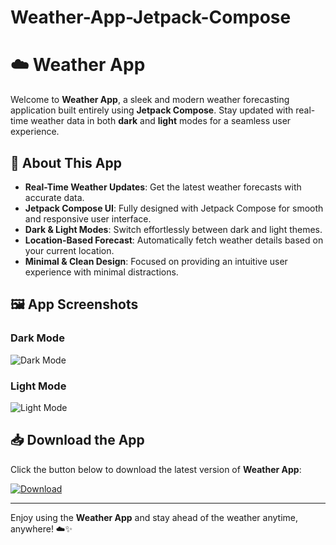 # Weather-App-Jetpack-Compose
# ☁️ Weather App

Welcome to **Weather App**, a sleek and modern weather forecasting application built entirely using **Jetpack Compose**. Stay updated with real-time weather data in both **dark** and **light** modes for a seamless user experience.

## 🔎 About This App
- **Real-Time Weather Updates**: Get the latest weather forecasts with accurate data.
- **Jetpack Compose UI**: Fully designed with Jetpack Compose for smooth and responsive user interface.
- **Dark & Light Modes**: Switch effortlessly between dark and light themes.
- **Location-Based Forecast**: Automatically fetch weather details based on your current location.
- **Minimal & Clean Design**: Focused on providing an intuitive user experience with minimal distractions.

## 🖼️ App Screenshots

### Dark Mode
![Dark Mode]([path_to_dark_mode_image](https://raw.githubusercontent.com/abdullahalnuman0/Weather-App-Jetpack-Compose/refs/heads/main/app/src/main/res/drawable/dark_mode.png))

### Light Mode
![Light Mode](path_to_light_mode_image)

## 📥 Download the App

Click the button below to download the latest version of **Weather App**:

[![Download](https://img.shields.io/badge/Download-APK-blue.svg)](link_to_apk_file)

---

Enjoy using the **Weather App** and stay ahead of the weather anytime, anywhere! ☁️✨

